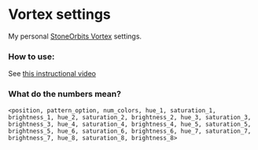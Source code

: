 # Vortex settings

My personal [StoneOrbits Vortex](https://stoneorbits.com/) settings.

### How to use:
See [this instructional video](https://www.facebook.com/StoneOrbits/videos/680565192316821/UzpfSTE1Mjg2NDAwMDk6Vks6OTUxMzQ5OTM1MDM2NTYy/)

### What do the numbers mean?

```
<position, pattern_option, num_colors, hue_1, saturation_1, brightness_1, hue_2, saturation_2, brightness_2, hue_3, saturation_3, brightness_3, hue_4, saturation_4, brightness_4, hue_5, saturation_5, brightness_5, hue_6, saturation_6, brightness_6, hue_7, saturation_7, brightness_7, hue_8, saturation_8, brightness_8>
```
